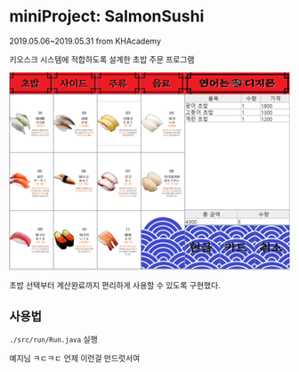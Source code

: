 # miniProject: SalmonSushi

2019.05.06~2019.05.31 from KHAcademy

키오스크 시스템에 적합하도록 설계한 초밥 주문 프로그램

![sample](./sample.PNG)

초밥 선택부터 계산완료까지 편리하게 사용할 수 있도록 구현했다.


## 사용법
``./src/run/Run.java`` 실행

예지님 ㅋㄷㅋㄷ 언제 이런걸 만드럿서여
